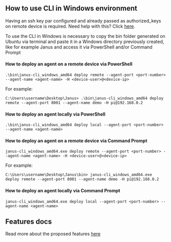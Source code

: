 ## How to use CLI in Windows environment

Having an ssh key par configured and already passed as authorized_keys on remote device is required. Need help with this? Click [here](https://phoenixnap.com/kb/ssh-with-key).

To use the CLI in Windows is necessary to copy the bin folder generated on Ubuntu via terminal and paste it in a Windows directory previously created, like for example Janus and access it via PowerShell and/or Command Prompt

#### How to deploy an agent on a remote device via PowerShell

```
.\bin\janus-cli_windows_amd64 deploy remote --agent-port <port-number> --agent-name <agent-name> -H <device-user>@<device-ip>
```

For example:

```
C:\Users\username\Desktop\Janus> .\bin\janus-cli_windows_amd64 deploy remote --agent-port 8001 --agent-name demo -H pi@192.168.0.2
```

#### How to deploy an agent locally via PowerShell

```
.\bin\janus-cli_windows_amd64 deploy local --agent-port <port-number> --agent-name <agent-name>
```

#### How to deploy an agent on a remote device via Command Prompt

```
janus-cli_windows_amd64.exe deploy remote --agent-port <port-number> --agent-name <agent-name> -H <device-user>@<device-ip>
```

For example:

```
C:\Users\username\Desktop\Janus\bin> janus-cli_windows_amd64.exe deploy remote --agent-port 8001 --agent-name demo -H pi@192.168.0.2
```

#### How to deploy an agent locally via Command Prompt

```
janus-cli_windows_amd64.exe deploy local --agent-port <port-number> --agent-name <agent-name>
```

## Features docs

Read more about the proposed features [here](./docs/readme.md)
